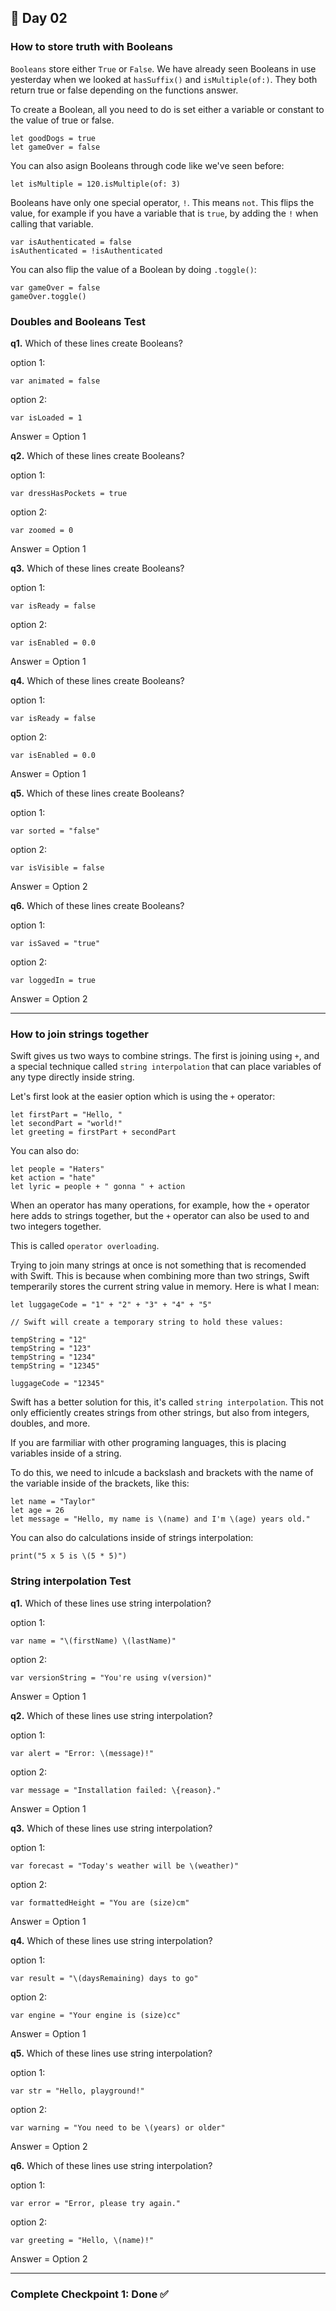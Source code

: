 ## 📱 Day 02

### How to store truth with Booleans

`Booleans` store either `True` or `False`. We have already seen Booleans in use yesterday when we looked at `hasSuffix()` and `isMultiple(of:)`. They both return true or false depending on the functions answer. 

To create a Boolean, all you need to do is set either a variable or constant to the value of true or false. 
```
let goodDogs = true
let gameOver = false
```

You can also asign Booleans through code like we've seen before:
```
let isMultiple = 120.isMultiple(of: 3)
```

Booleans have only one special operator, `!`. This means `not`. This flips the value, for example if you have a variable that is `true`, by adding the `!` when calling that variable.
```
var isAuthenticated = false
isAuthenticated = !isAuthenticated
```

You can also flip the value of a Boolean by doing `.toggle()`:
```
var gameOver = false
gameOver.toggle()
```

### Doubles and Booleans Test

**q1.** Which of these lines create Booleans?

option 1:
```
var animated = false
```

option 2:
```
var isLoaded = 1
```
Answer = Option 1


**q2.** Which of these lines create Booleans?

option 1:
```
var dressHasPockets = true
```

option 2:
```
var zoomed = 0
```
Answer = Option 1


**q3.** Which of these lines create Booleans?

option 1:
```
var isReady = false
```

option 2:
```
var isEnabled = 0.0
```
Answer = Option 1


**q4.** Which of these lines create Booleans?

option 1:
```
var isReady = false
```

option 2:
```
var isEnabled = 0.0
```
Answer = Option 1


**q5.** Which of these lines create Booleans?

option 1:
```
var sorted = "false"
```

option 2:
```
var isVisible = false
```
Answer = Option 2


**q6.** Which of these lines create Booleans?

option 1:
```
var isSaved = "true"
```

option 2:
```
var loggedIn = true
```
Answer = Option 2

-----

### How to join strings together

Swift gives us two ways to combine strings. The first is joining using `+`, and a special technique called `string interpolation` that can place variables of any type directly inside string.

Let's first look at the easier option which is using the `+` operator:
```
let firstPart = "Hello, "
let secondPart = "world!"
let greeting = firstPart + secondPart
```

You can also do:
```
let people = "Haters"
ket action = "hate"
let lyric = people + " gonna " + action
```

When an operator has many operations, for example, how the `+` operator here adds to strings together, but the `+` operator can also be used to and two integers together.

This is called `operator overloading`.

Trying to join many strings at once is not something that is recomended with Swift. This is because when combining more than two strings, Swift temperarily stores the current string value in memory. Here is what I mean:
```
let luggageCode = "1" + "2" + "3" + "4" + "5"

// Swift will create a temporary string to hold these values:

tempString = "12"
tempString = "123"
tempString = "1234"
tempString = "12345"

luggageCode = "12345"
```

Swift has a better solution for this, it's called `string interpolation`. This not only efficiently creates strings from other strings, but also from integers, doubles, and more.

If you are farmiliar with other programing languages, this is placing variables inside of a string.

To do this, we need to inlcude a backslash and brackets with the name of the variable inside of the brackets, like this:
```
let name = "Taylor"
let age = 26
let message = "Hello, my name is \(name) and I'm \(age) years old."
```

You can also do calculations inside of strings interpolation:
```
print("5 x 5 is \(5 * 5)")
```

### String interpolation Test

**q1.** Which of these lines use string interpolation?

option 1:
```
var name = "\(firstName) \(lastName)"
```

option 2:
```
var versionString = "You're using v(version)"
```

Answer = Option 1


**q2.** Which of these lines use string interpolation?

option 1:
```
var alert = "Error: \(message)!"
```

option 2:
```
var message = "Installation failed: \{reason}."
```

Answer = Option 1


**q3.** Which of these lines use string interpolation?

option 1:
```
var forecast = "Today's weather will be \(weather)"
```

option 2:
```
var formattedHeight = "You are (size)cm"
```

Answer = Option 1


**q4.** Which of these lines use string interpolation?

option 1:
```
var result = "\(daysRemaining) days to go"
```

option 2:
```
var engine = "Your engine is (size)cc"
```

Answer = Option 1


**q5.** Which of these lines use string interpolation?

option 1:
```
var str = "Hello, playground!"
```

option 2:
```
var warning = "You need to be \(years) or older"
```

Answer = Option 2


**q6.** Which of these lines use string interpolation?

option 1:
```
var error = "Error, please try again."
```

option 2:
```
var greeting = "Hello, \(name)!"
```

Answer = Option 2

-----

### Complete Checkpoint 1: Done ✅




